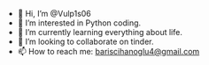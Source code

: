 - 👋 Hi, I’m @Vulp1s06
- 👀 I’m interested in Python coding.
- 🌱 I’m currently learning everything about life.
- 💞️ I’m looking to collaborate on tinder.
- 📫 How to reach me: bariscihanoglu4@gmail.com
